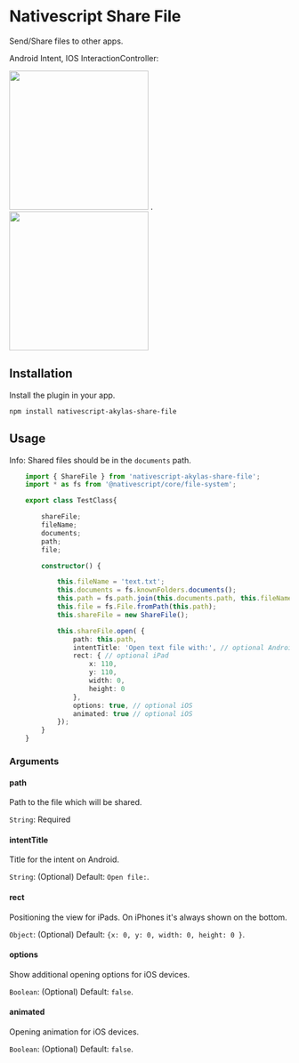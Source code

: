 # Nativescript Share File

Send/Share files to other apps.

Android Intent, IOS InteractionController:

<img src="https://github.com/farfromrefug/nativescript-share-file/blob/master/preview/preview-android.png?raw=true" width="250"> .   <img src="https://github.com/farfromrefug/nativescript-share-file/blob/master/preview/preview-ios.png?raw=true" width="250">



## Installation

Install the plugin in your app.

~~~
npm install nativescript-akylas-share-file
~~~

## Usage 

Info: Shared files should be in the `documents` path.
	
```TypeScript
    import { ShareFile } from 'nativescript-akylas-share-file';
    import * as fs from '@nativescript/core/file-system';

    export class TestClass{

        shareFile;
        fileName;
        documents;
        path;
        file;

        constructor() {

            this.fileName = 'text.txt';
            this.documents = fs.knownFolders.documents();
            this.path = fs.path.join(this.documents.path, this.fileName);
            this.file = fs.File.fromPath(this.path);
            this.shareFile = new ShareFile();

            this.shareFile.open( { 
                path: this.path, 
                intentTitle: 'Open text file with:', // optional Android
                rect: { // optional iPad
                    x: 110,
                    y: 110,
                    width: 0,
                    height: 0
                },
                options: true, // optional iOS
                animated: true // optional iOS
            });
        }
    }

```

### Arguments

#### path
Path to the file which will be shared.


`String`: Required


#### intentTitle
Title for the intent on Android. 

`String`: (Optional) 
Default: `Open file:`.


#### rect
Positioning the view for iPads. On iPhones it's always shown on the bottom. 

`Object`: (Optional) 
Default: `{x: 0, y: 0, width: 0, height: 0 }`.

#### options
Show additional opening options for iOS devices. 

`Boolean`: (Optional)
Default: `false`.

#### animated
Opening animation for iOS devices. 

`Boolean`: (Optional) 
Default: `false`.